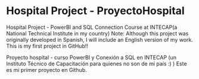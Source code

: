 # Hospital Project - ProyectoHospital 

Hospital Project - PowerBI and SQL Connection Course at INTECAP(a National Technical Institute in my country)
Note: Although this project was originally developed in Spanish, I will include an English version of my work. This is my first project in GitHub!!


Proyecto hospital - curso PowerBI y Conexión a SQL en INTECAP (un Instituto Técnico de Capacitación para quienes no son de mi país :) )
Este es mi primer proyecto en Github. 
